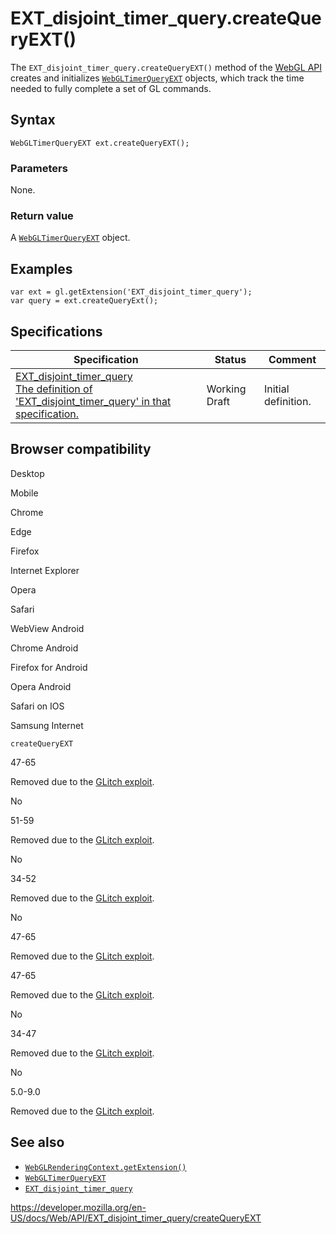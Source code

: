 # EXT_disjoint_timer_query.createQueryEXT()

The `EXT_disjoint_timer_query.createQueryEXT()` method of the [WebGL API](../webgl_api) creates and initializes [`WebGLTimerQueryEXT`](../webglquery) objects, which track the time needed to fully complete a set of GL commands.

## Syntax

    WebGLTimerQueryEXT ext.createQueryEXT();

### Parameters

None.

### Return value

A [`WebGLTimerQueryEXT`](../webglquery) object.

## Examples

    var ext = gl.getExtension('EXT_disjoint_timer_query');
    var query = ext.createQueryExt();

## Specifications

<table><thead><tr class="header"><th>Specification</th><th>Status</th><th>Comment</th></tr></thead><tbody><tr class="odd"><td><a href="https://www.khronos.org/registry/webgl/extensions/EXT_disjoint_timer_query/">EXT_disjoint_timer_query<br />
<span class="small">The definition of 'EXT_disjoint_timer_query' in that specification.</span></a></td><td><span class="spec-wd">Working Draft</span></td><td>Initial definition.</td></tr></tbody></table>

## Browser compatibility

Desktop

Mobile

Chrome

Edge

Firefox

Internet Explorer

Opera

Safari

WebView Android

Chrome Android

Firefox for Android

Opera Android

Safari on IOS

Samsung Internet

`createQueryEXT`

47-65

Removed due to the [GLitch exploit](https://www.vusec.net/projects/glitch/).

No

51-59

Removed due to the [GLitch exploit](https://www.vusec.net/projects/glitch/).

No

34-52

Removed due to the [GLitch exploit](https://www.vusec.net/projects/glitch/).

No

47-65

Removed due to the [GLitch exploit](https://www.vusec.net/projects/glitch/).

47-65

Removed due to the [GLitch exploit](https://www.vusec.net/projects/glitch/).

No

34-47

Removed due to the [GLitch exploit](https://www.vusec.net/projects/glitch/).

No

5.0-9.0

Removed due to the [GLitch exploit](https://www.vusec.net/projects/glitch/).

## See also

- [`WebGLRenderingContext.getExtension()`](../webglrenderingcontext/getextension)
- [`WebGLTimerQueryEXT`](../webglquery)
- [`EXT_disjoint_timer_query`](../ext_disjoint_timer_query)

<a href="https://developer.mozilla.org/en-US/docs/Web/API/EXT_disjoint_timer_query/createQueryEXT" class="_attribution-link">https://developer.mozilla.org/en-US/docs/Web/API/EXT_disjoint_timer_query/createQueryEXT</a>
